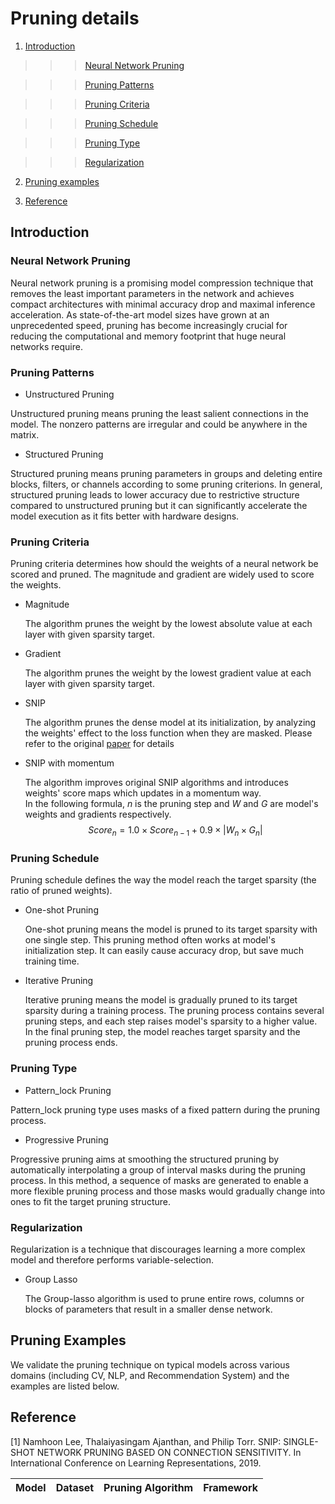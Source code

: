 Pruning details
============



1. [Introduction](#introduction)



>>>[Neural Network Pruning](#neural-network-pruning)



>>>[Pruning Patterns](#pruning-patterns)



>>>[Pruning Criteria](#pruning-criteria)



>>>[Pruning Schedule](#pruning-schedule)



>>>[Pruning Type](#pruning-type)



>>>[Regularization](#regularization)





2. [Pruning examples](#examples)



3. [Reference](#reference)



## Introduction



### Neural Network Pruning
Neural network pruning is a promising model compression technique that removes the least important parameters in the network and achieves compact architectures with minimal accuracy drop and maximal inference acceleration. As state-of-the-art model sizes have grown at an unprecedented speed, pruning has become increasingly crucial for reducing the computational and memory footprint that huge neural networks require.




### Pruning Patterns


- Unstructured Pruning


Unstructured pruning means pruning the least salient connections in the model. The nonzero patterns are irregular and could be anywhere in the matrix.


- Structured Pruning


Structured pruning means pruning parameters in groups and deleting entire blocks, filters, or channels according to some pruning criterions. In general, structured pruning leads to lower accuracy due to restrictive structure compared to unstructured pruning but it can significantly accelerate the model execution as it fits better with hardware designs.






### Pruning Criteria



Pruning criteria determines how should the weights of a neural network be scored and pruned. The magnitude and gradient are widely used to score the weights.


- Magnitude


  The algorithm prunes the weight by the lowest absolute value at each layer with given sparsity target.


- Gradient 

  The algorithm prunes the weight by the lowest gradient value at each layer with given sparsity target.

- SNIP


  The algorithm prunes the dense model at its initialization, by analyzing the weights' effect to the loss function when they are masked. Please refer to the original [paper](https://arxiv.org/abs/1810.02340) for details


- SNIP with momentum


  The algorithm improves original SNIP algorithms and introduces weights' score maps which updates in a momentum way.\
  In the following formula, $n$ is the pruning step and $W$ and $G$ are model's weights and gradients respectively.
  $$Score_{n} = 1.0 \times Score_{n-1} + 0.9 \times |W_{n} \times G_{n}|$$



### Pruning Schedule


Pruning schedule defines the way the model reach the target sparsity (the ratio of pruned weights).


- One-shot Pruning


  One-shot pruning means the model is pruned to its target sparsity with one single step. This pruning method often works at model's initialization step. It can easily cause accuracy drop, but save much training time.



- Iterative Pruning


  Iterative pruning means the model is gradually pruned to its target sparsity during a training process. The pruning process contains several pruning steps, and each step raises model's sparsity to a higher value. In the final pruning step, the model reaches target sparsity and the pruning process ends.




### Pruning Type



- Pattern_lock Pruning


Pattern_lock pruning type uses masks of a fixed pattern during the pruning process.


- Progressive Pruning


Progressive pruning aims at smoothing the structured pruning by automatically interpolating a group of interval masks during the pruning process. In this method, a sequence of masks are generated to enable a more flexible pruning process and those masks would gradually change into ones to fit the target pruning structure.


### Regularization


Regularization is a technique that discourages learning a more complex model and therefore performs variable-selection.


- Group Lasso


  The Group-lasso algorithm is used to prune entire rows, columns or blocks of parameters that result in a smaller dense network.




## Pruning Examples



We validate the pruning technique on typical models across various domains (including CV, NLP, and Recommendation System) and the examples are listed below. 


<table>
<thead>
  <tr>
    <th>Model</th>
    <th>Dataset</th>
    <th>Pruning Algorithm</th>
    <th>Framework</th>
  </tr>
</thead>



## Reference

[1] Namhoon Lee, Thalaiyasingam Ajanthan, and Philip Torr. SNIP: SINGLE-SHOT NETWORK
PRUNING BASED ON CONNECTION SENSITIVITY. In International Conference on
Learning Representations, 2019.



 
